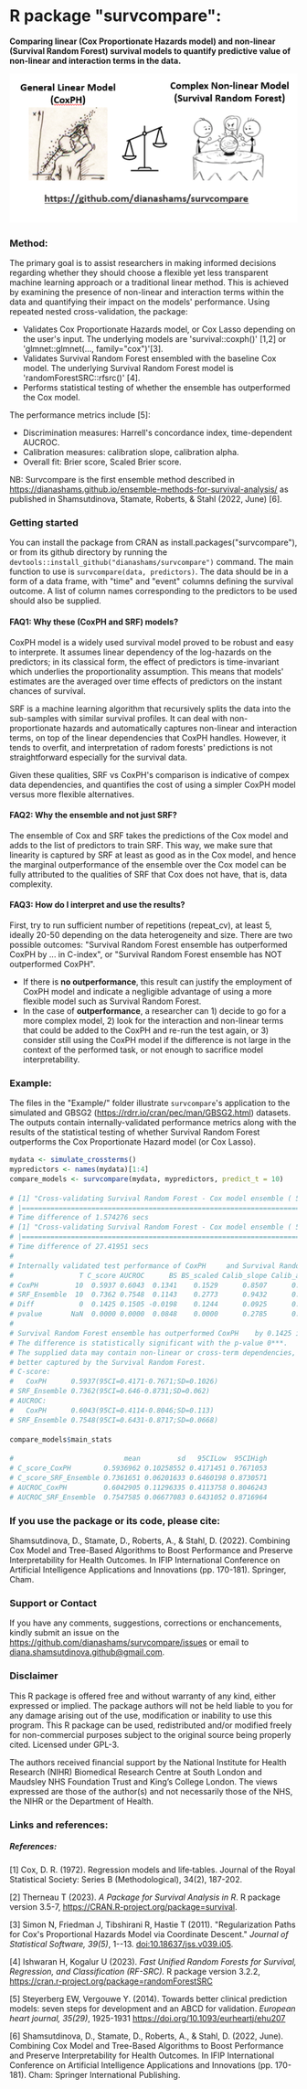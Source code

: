 # R package "survcompare": 

**Comparing linear (Cox Proportionate Hazards model) and non-linear (Survival Random Forest) survival models to quantify predictive value of non-linear and interaction terms in the data.**

![image](https://github.com/dianashams/ensemble-methods-for-survival-analysis/blob/gh-pages/survcompare_cartoon.png)
### Method: 
The primary goal is to assist researchers in making informed decisions regarding whether they should choose a flexible yet less transparent machine learning approach or a traditional linear method. This is achieved by examining the presence of non-linear and interaction terms within the data and quantifying their impact on the models' performance. Using repeated nested cross-validation, the package:
  * Validates Cox Proportionate Hazards model, or Cox Lasso depending on the user's input. The underlying models are 'survival::coxph()' [1,2] or 'glmnet::glmnet(..., family="cox")'[3].
  * Validates Survival Random Forest ensembled with the baseline Cox model. The underlying Survival Random Forest model is 'randomForestSRC::rfsrc()' [4].
  * Performs statistical testing of whether the ensemble has outperformed the Cox model.

The performance metrics include [5]:
 * Discrimination measures: Harrell's concordance index, time-dependent AUCROC.
 * Calibration measures: calibration slope, calibration alpha.
 * Overall fit: Brier score, Scaled Brier score. 

NB: Survcompare is the first ensemble method described in https://dianashams.github.io/ensemble-methods-for-survival-analysis/ as published in Shamsutdinova, Stamate, Roberts, & Stahl (2022, June) [6]. 

### Getting started 
You can install the package from CRAN as install.packages("survcompare"), or from its github directory by running the `devtools::install_github("dianashams/survcompare")` command. The main function to use is `survcompare(data, predictors)`. The data should be in a form of a data frame, with "time" and "event" columns defining the survival outcome. A list of column names corresponding to the predictors to be used should also be supplied.

#### FAQ1: Why these (CoxPH and SRF) models? 
CoxPH model is a widely used survival model proved to be robust and easy to interprete. It assumes linear dependency of the log-hazards on the predictors; in its classical form, the effect of predictors is time-invariant which underlies the proportionality assumption. This  means that models' estimates are the averaged over time effects of predictors on the instant chances of survival. 

SRF is a machine learning algorithm that recursively splits the data into the sub-samples with similar survival profiles. It can deal with non-proportionate hazards and automatically captures non-linear and interaction terms, on top of the linear dependencies that CoxPH handles. However, it tends to overfit, and interpretation of radom forests' predictions is not straightforward especially for the survival data.

Given these qualities, SRF vs CoxPH's comparison is indicative of compex data dependencies, and quantifies the cost of using a simpler CoxPH model versus more flexible alternatives.

#### FAQ2: Why the ensemble and not just SRF? 
The ensemble of Cox and SRF takes the predictions of the Cox model and adds to the list of predictors to train SRF. This way, we make sure that linearity is captured by SRF at least as good as in the Cox model, and hence the marginal outperformance of the ensemble over the Cox model can be fully attributed to the qualities of SRF that Cox does not have, that is, data complexity.

#### FAQ3: How do I interpret and use the results? 
First, try to run sufficient number of repetitions (repeat_cv), at least 5, ideally 20-50 depending on the data heterogeneity and size.
There are two possible outcomes: "Survival Random Forest ensemble has outperformed CoxPH by ... in C-index", or "Survival Random Forest ensemble has NOT outperformed CoxPH". 
  * If there is **no outperformance**, this result can justify the employment of CoxPH model and indicate a negligible advantage of using a more flexible model such as Survival Random Forest.
  * In the case of **outperformance**, a researcher can 1) decide to go for a more complex model, 2) look for the interaction and non-linear terms that could be added to the CoxPH and re-run the test again, or 3) consider still using the CoxPH model if the difference is not large in the context of the performed task, or not enough to sacrifice model interpretability.

### Example:
The files in the "Example/" folder illustrate `survcompare`'s  application to the simulated and GBSG2  (https://rdrr.io/cran/pec/man/GBSG2.html) datasets. The outputs contain  internally-validated performance metrics along with the results of the statistical testing of whether Survival Random Forest outperforms the Cox Proportionate Hazard model (or Cox Lasso).  
```R
mydata <- simulate_crossterms()
mypredictors <- names(mydata)[1:4]
compare_models <- survcompare(mydata, mypredictors, predict_t = 10)

# [1] "Cross-validating Survival Random Forest - Cox model ensemble ( 5 repeat(s), 5 outer, 3 inner loops)"
# |========================================================================================| 100%
# Time difference of 1.574276 secs
# [1] "Cross-validating Survival Random Forest - Cox model ensemble ( 5 repeat(s), 5 outer, 3 inner loops)"
# |========================================================================================| 100%
# Time difference of 27.41951 secs
# 
# Internally validated test performance of CoxPH     and Survival Random Forest ensemble:
#                T C_score AUCROC      BS BS_scaled Calib_slope Calib_alpha   sec
# CoxPH         10  0.5937 0.6043  0.1341    0.1529      0.8507      0.1528  1.57
# SRF_Ensemble  10  0.7362 0.7548  0.1143    0.2773      0.9432      0.2123 27.42
# Diff           0  0.1425 0.1505 -0.0198    0.1244      0.0925      0.0595 25.85
# pvalue       NaN  0.0000 0.0000  0.0848    0.0000      0.2785      0.0958   NaN
# 
# Survival Random Forest ensemble has outperformed CoxPH    by 0.1425 in C-index.
# The difference is statistically significant with the p-value 0***.
# The supplied data may contain non-linear or cross-term dependencies, 
# better captured by the Survival Random Forest.
# C-score: 
#   CoxPH      0.5937(95CI=0.4171-0.7671;SD=0.1026)
# SRF_Ensemble 0.7362(95CI=0.646-0.8731;SD=0.062)
# AUCROC:
#   CoxPH      0.6043(95CI=0.4114-0.8046;SD=0.113)
# SRF_Ensemble 0.7548(95CI=0.6431-0.8717;SD=0.0668)

compare_models$main_stats

#                           mean         sd   95CILow  95CIHigh
# C_score_CoxPH        0.5936962 0.10258552 0.4171451 0.7671053
# C_score_SRF_Ensemble 0.7361651 0.06201633 0.6460198 0.8730571
# AUCROC_CoxPH         0.6042905 0.11296335 0.4113758 0.8046243
# AUCROC_SRF_Ensemble  0.7547585 0.06677083 0.6431052 0.8716964
```

### If you use the package or its code, please cite:
Shamsutdinova, D., Stamate, D., Roberts, A., & Stahl, D. (2022). Combining Cox Model and Tree-Based Algorithms to Boost Performance and Preserve Interpretability for Health Outcomes. In IFIP International Conference on Artificial Intelligence Applications and Innovations (pp. 170-181). Springer, Cham.

### Support or Contact
If you have any comments, suggestions, corrections or enchancements, kindly submit an issue on the
<https://github.com/dianashams/survcompare/issues> or email to diana.shamsutdinova.github@gmail.com.

### Disclaimer
This R package is offered free and without warranty of any kind, either expressed or implied. The package authors will not be held liable to you for any damage arising out of the use, modification or inability to use this program. This R package can be used, redistributed and/or modified freely for non-commercial purposes subject to the original source being properly cited. Licensed under GPL-3.

The authors received financial support by the National Institute for Health Research (NIHR) Biomedical Research Centre at South London and Maudsley NHS Foundation Trust and King’s College London. The views expressed are those of the author(s) and not necessarily those of the NHS, the NIHR or the Department of Health.

### Links and references: 
##### References:

[1] Cox, D. R. (1972). Regression models and life‐tables. Journal of the Royal Statistical Society: Series B (Methodological), 34(2), 187-202.

[2] Therneau T (2023). *A Package for Survival Analysis in R*. R package version 3.5-7, <https://CRAN.R-project.org/package=survival>.

[3] Simon N, Friedman J, Tibshirani R, Hastie T (2011). "Regularization Paths for Cox's Proportional Hazards Model via Coordinate Descent." *Journal of Statistical Software, 39(5)*, 1--13. <doi:10.18637/jss.v039.i05>.

[4] Ishwaran H, Kogalur U (2023). *Fast Unified Random Forests for Survival, Regression, and Classification (RF-SRC).* R package version 3.2.2, <https://cran.r-project.org/package=randomForestSRC>

[5] Steyerberg EW, Vergouwe Y. (2014). Towards better clinical prediction models: seven steps for development and an ABCD for validation. *European heart journal, 35(29)*, 1925-1931 <https://doi.org/10.1093/eurheartj/ehu207>

[6] Shamsutdinova, D., Stamate, D., Roberts, A., & Stahl, D. (2022, June). Combining Cox Model and Tree-Based Algorithms to Boost Performance and Preserve Interpretability for Health Outcomes. In IFIP International Conference on Artificial Intelligence Applications and Innovations (pp. 170-181). Cham: Springer International Publishing.
